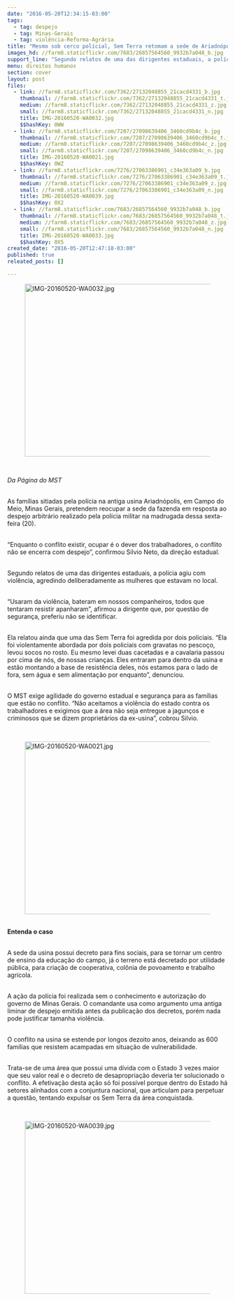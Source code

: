 ```yaml
---
date: "2016-05-20T12:34:15-03:00"
tags:
  - tag: despejo
  - tag: Minas-Gerais
  - tag: violência-Reforma-Agrária
title: "Mesmo sob cerco polícial, Sem Terra retomam a sede de Ariadnópolis"
images_hd: //farm8.staticflickr.com/7683/26857564560_9932b7a048_b.jpg
support_line: "Segundo relatos de uma das dirigentes estaduais, a polícia agiu com violência, agredindo deliberadamente as mulheres que estavam no local.   "
menu: direitos humanos
section: cover
layout: post
files:
  - link: //farm8.staticflickr.com/7362/27132048855_21cacd4331_b.jpg
    thumbnail: //farm8.staticflickr.com/7362/27132048855_21cacd4331_t.jpg
    medium: //farm8.staticflickr.com/7362/27132048855_21cacd4331_z.jpg
    small: //farm8.staticflickr.com/7362/27132048855_21cacd4331_n.jpg
    title: IMG-20160520-WA0032.jpg
    $$hashKey: 0WW
  - link: //farm8.staticflickr.com/7207/27098639406_3460cd9b4c_b.jpg
    thumbnail: //farm8.staticflickr.com/7207/27098639406_3460cd9b4c_t.jpg
    medium: //farm8.staticflickr.com/7207/27098639406_3460cd9b4c_z.jpg
    small: //farm8.staticflickr.com/7207/27098639406_3460cd9b4c_n.jpg
    title: IMG-20160520-WA0021.jpg
    $$hashKey: 0WZ
  - link: //farm8.staticflickr.com/7276/27063386901_c34e363a09_b.jpg
    thumbnail: //farm8.staticflickr.com/7276/27063386901_c34e363a09_t.jpg
    medium: //farm8.staticflickr.com/7276/27063386901_c34e363a09_z.jpg
    small: //farm8.staticflickr.com/7276/27063386901_c34e363a09_n.jpg
    title: IMG-20160520-WA0039.jpg
    $$hashKey: 0X2
  - link: //farm8.staticflickr.com/7683/26857564560_9932b7a048_b.jpg
    thumbnail: //farm8.staticflickr.com/7683/26857564560_9932b7a048_t.jpg
    medium: //farm8.staticflickr.com/7683/26857564560_9932b7a048_z.jpg
    small: //farm8.staticflickr.com/7683/26857564560_9932b7a048_n.jpg
    title: IMG-20160520-WA0033.jpg
    $$hashKey: 0X5
created_date: "2016-05-20T12:47:18-03:00"
published: true
releated_posts: []

---
```

<figure class="image"><img alt="IMG-20160520-WA0032.jpg" height="394" src="//farm8.staticflickr.com/7362/27132048855_21cacd4331_b.jpg" width="700" />
<figcaption></figcaption>
</figure>

<p>&nbsp;</p>

<p><em>Da P&aacute;gina do MST</em></p>

<p><br />
As fam&iacute;lias sitiadas pela pol&iacute;cia na antiga usina Ariadn&oacute;polis, em Campo do Meio, Minas Gerais, pretendem&nbsp;reocupar a sede da fazenda em resposta ao despejo arbitr&aacute;rio realizado pela pol&iacute;cia militar na madrugada dessa sexta-feira (20).</p>

<p><br />
&ldquo;Enquanto o conflito existir, ocupar &eacute; o dever dos trabalhadores, o conflito n&atilde;o se encerra com despejo&rdquo;, confirmou Silvio Neto, da dire&ccedil;&atilde;o estadual.</p>

<p><br />
Segundo relatos de&nbsp;uma das dirigentes estaduais, a pol&iacute;cia agiu com viol&ecirc;ncia, agredindo deliberadamente as&nbsp;mulheres que estavam no local. &nbsp;&nbsp;</p>

<p><br />
&ldquo;Usaram da viol&ecirc;ncia, bateram em nossos companheiros, todos que tentaram resistir apanharam&rdquo;, afirmou a dirigente que, por quest&atilde;o de seguran&ccedil;a, preferiu n&atilde;o se identificar.</p>

<p><br />
Ela relatou ainda que uma das Sem Terra foi agredida por dois policiais. &ldquo;Ela foi violentamente abordada por dois policiais com gravatas no pesco&ccedil;o, levou socos no rosto. Eu mesmo levei duas cacetadas e a cavalaria passou por cima de n&oacute;s, de nossas crian&ccedil;as. Eles entraram para dentro da usina e est&atilde;o montando a base de resist&ecirc;ncia deles, n&oacute;s estamos para o lado de fora, sem &aacute;gua e sem alimenta&ccedil;&atilde;o por enquanto&rdquo;, denunciou.</p>

<p><br />
O MST exige agilidade do governo estadual e seguran&ccedil;a para as fam&iacute;lias que est&atilde;o no conflito. &ldquo;N&atilde;o aceitamos a viol&ecirc;ncia do estado contra os trabalhadores e exigimos que a &aacute;rea n&atilde;o seja entregue a jagun&ccedil;os e criminosos que se dizem propriet&aacute;rios da ex-usina&rdquo;, cobrou Silvio.</p>

<p>&nbsp;</p>

<figure class="image"><img alt="IMG-20160520-WA0021.jpg" height="394" src="//farm8.staticflickr.com/7207/27098639406_3460cd9b4c_b.jpg" width="700" />
<figcaption></figcaption>
</figure>

<p><br />
<strong>Entenda o caso</strong></p>

<p><br />
A sede da usina possui decreto para fins sociais, para se tornar um centro de ensino da educa&ccedil;&atilde;o do campo, j&aacute; o terreno est&aacute; decretado por utilidade p&uacute;blica, para cria&ccedil;&atilde;o de cooperativa, col&ocirc;nia de povoamento e trabalho agr&iacute;cola.</p>

<p><br />
A a&ccedil;&atilde;o da pol&iacute;cia foi realizada sem o conhecimento e autoriza&ccedil;&atilde;o do governo de Minas Gerais. O comandante usa como argumento uma antiga liminar de despejo emitida antes da publica&ccedil;&atilde;o dos decretos, por&eacute;m nada pode justificar tamanha viol&ecirc;ncia.</p>

<p><br />
O conflito na usina se estende por longos dezoito anos, deixando as 600 fam&iacute;lias que resistem acampadas em situa&ccedil;&atilde;o de vulnerabilidade.</p>

<p><br />
Trata-se de uma &aacute;rea que possui uma d&iacute;vida com o Estado 3 vezes maior que seu valor real e o decreto de desapropria&ccedil;&atilde;o deveria ter solucionado o conflito. A efetiva&ccedil;&atilde;o desta a&ccedil;&atilde;o s&oacute; foi poss&iacute;vel porque dentro do Estado h&aacute; setores alinhados com a conjuntura nacional, que articulam para perpetuar a quest&atilde;o, tentando expulsar os Sem Terra da &aacute;rea conquistada.</p>

<p>&nbsp;</p>

<figure class="image"><img alt="IMG-20160520-WA0039.jpg" height="394" src="//farm8.staticflickr.com/7276/27063386901_c34e363a09_b.jpg" width="700" />
<figcaption></figcaption>
</figure>

<p>&nbsp;</p>

<p>&nbsp;</p>

<p>&nbsp;</p>
